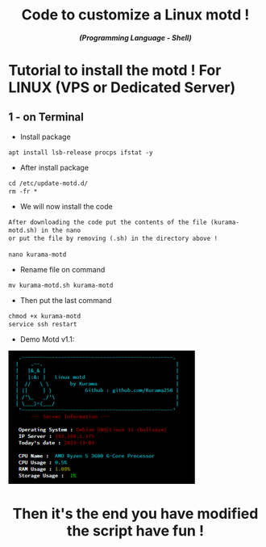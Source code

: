 <h1 align="center">Code to customize a Linux motd !</h1>
<em><h5 align="center">(Programming Language - Shell)</h5></em>

# Tutorial to install the motd ! For LINUX (VPS or Dedicated Server)

## 1 - on Terminal

- Install package

```shell script
apt install lsb-release procps ifstat -y
```

- After install package

```shell script
cd /etc/update-motd.d/
rm -fr *
```

- We will now install the code

```shell script
After downloading the code put the contents of the file (kurama-motd.sh) in the nano
or put the file by removing (.sh) in the directory above !

nano kurama-motd
```

- Rename file on command

```
mv kurama-motd.sh kurama-motd
```

- Then put the last command

```shell script
chmod +x kurama-motd
service ssh restart
```

- Demo Motd v1.1: 

![alt text](https://github.com/Kurama250/Custom_motd/blob/main/motd2.png?raw=true)

<h1 align="center">Then it's the end you have modified the script have fun !</h1>
